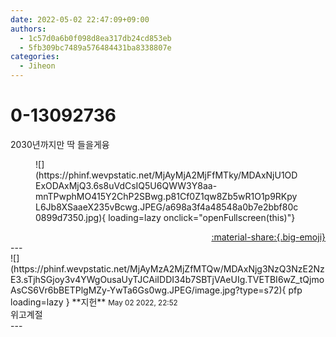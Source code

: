 ```yaml
---
date: 2022-05-02 22:47:09+09:00
authors:
  - 1c57d0a6b0f098d8ea317db24cd853eb
  - 5fb309bc7489a576484431ba8338807e
categories:
  - Jiheon
---
```


# 0-13092736

<div class="post-container" markdown="1">
<div class="content-container md-sidebar__scrollwrap" markdown="1">

2030년까지만 딱 들을게융
<figure markdown="1">
![](https://phinf.wevpstatic.net/MjAyMjA2MjFfMTky/MDAxNjU1ODExODAxMjQ3.6s8uVdCsIQ5U6QWW3Y8aa-mnTPwphMO415Y2ChP2SBwg.p81Cf0Z1qw8Zb5wR1O1p9RKpyL6Jb8XSaaeX235vBcwg.JPEG/a698a3f4a48548a0b7e2bbf80c0899d7350.jpg){ loading=lazy onclick="openFullscreen(this)"}
</figure>


</div>
</div>

<div style="text-align: right;" markdown="1">
<a href="https://weverse.io/fromis9/fanpost/0-13092736" style="text-align: right;">:material-share:{.big-emoji}</a>
</div>
---

<div class="comments-container md-sidebar__scrollwrap" markdown="1">
<div class="comment" markdown="1">
<div class='id-container' markdown="1">
![](https://phinf.wevpstatic.net/MjAyMzA2MjZfMTQw/MDAxNjg3NzQ3NzE2NzE3.sTjhSGjoy3v4YWgOusaUyTJCAiIDDI34b7SBTjVAeUIg.TVETBI6wZ_tQjmoAsCS6Vr6bBETPlgMZy-YwTa6Gs0wg.JPEG/image.jpg?type=s72){ pfp loading=lazy }
**<span class="artist">지헌</span>** <small>May 02 2022, 22:52</small><br>
</div>
<div class='comment-body' markdown="1">
위고계절
</div>
</div>
</div>
---
